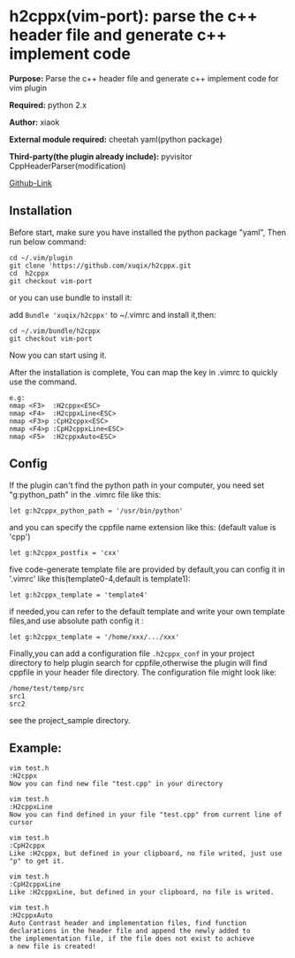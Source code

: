 h2cppx(vim-port): parse the c++ header file and generate c++ implement code 
===========================================================================
**Purpose:** Parse the c++ header file and generate c++ implement code for vim plugin

**Required:** python 2.x

**Author:** xiaok

**External module required:** cheetah yaml(python package)

**Third-party(the plugin already include):** pyvisitor CppHeaderParser(modification) 

[Github-Link](https://github.com/xuqix/h2cppx.git)

Installation
------------
Before start, make sure you have installed the python package "yaml",
Then run below command:

    cd ~/.vim/plugin
    git clone 'https://github.com/xuqix/h2cppx.git
    cd  h2cppx
    git checkout vim-port

or you can use bundle to install it:

add `Bundle 'xuqix/h2cppx'` to ~/.vimrc and install it,then:

    cd ~/.vim/bundle/h2cppx
    git checkout vim-port

Now you can start using it.

After the installation is complete, 
You can map the key in .vimrc to quickly use the command.

    e.g:
    nmap <F3>  :H2cppx<ESC>
    nmap <F4>  :H2cppxLine<ESC>
    nmap <F3>p :CpH2cppx<ESC>
    nmap <F4>p :CpH2cppxLine<ESC>
    nmap <F5>  :H2cppxAuto<ESC>

Config
------
If the plugin can't find the python path in your computer,
you need set "g:python_path" in the .vimrc file like this:

    let g:h2cppx_python_path = '/usr/bin/python'

and you can specify the cppfile name extension like this:
(default value is 'cpp')

    let g:h2cppx_postfix = 'cxx'

five code-generate template file are provided by default,you 
can config it in '.vimrc' like this(template0-4,default is template1):

    let g:h2cppx_template = 'template4' 

if needed,you can refer to the default template and write your own template
files,and use absolute path config it :

    let g:h2cppx_template = '/home/xxx/.../xxx'

Finally,you can add a configuration file `.h2cppx_conf` in your project 
directory to help plugin search for cppfile,otherwise the plugin will find
cppfile in your header file directory.
The configuration file might look like:
    
    /home/test/temp/src
    src1
    src2

see the project_sample directory.

Example:
-------

    vim test.h
    :H2cppx  
    Now you can find new file "test.cpp" in your directory

    vim test.h
    :H2cppxLine
    Now you can find defined in your file "test.cpp" from current line of cursor 

    vim test.h
    :CpH2cppx  
    Like :H2cppx, but defined in your clipboard, no file writed, just use "p" to get it.

    vim test.h
    :CpH2cppxLine  
    Like :H2cppxLine, but defined in your clipboard, no file is writed.

    vim test.h
    :H2cppxAuto 
    Auto Contrast header and implementation files, find function 
    declarations in the header file and append the newly added to 
    the implementation file, if the file does not exist to achieve 
    a new file is created!

